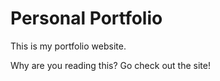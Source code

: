 # Personal Portfolio

This is my portfolio website.











Why are you reading this? Go check out the site!
